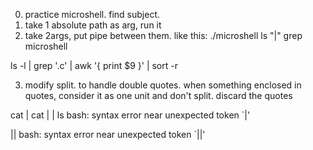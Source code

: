 0. practice microshell. find subject.
1. take 1 absolute path as arg, run it
2. take 2args, put pipe between them. like this: ./microshell ls "|" grep microshell

ls -l | grep '.c' | awk '{ print $9 }' | sort -r

3. modify split. to handle double quotes.
   when something enclosed in quotes, consider it as one unit and don't split. discard the quotes

cat | cat | | ls
bash: syntax error near unexpected token `|'

||
bash: syntax error near unexpected token `||'
